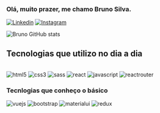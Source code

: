 
### Olá, muito prazer, me chamo Bruno Silva.
[![Linkedin](https://img.shields.io/badge/LinkedIn-0077B5?style=for-the-badge&logo=linkedin&logoColor=whit)](https://www.linkedin.com/in/bruno-silva-759603163/) 
[![Instagram](https://img.shields.io/badge/Instagram-E4405F?style=for-the-badge&logo=instagram&logoColor=white)](https://www.instagram.com/brn.slva/) 

![Bruno GitHub stats](https://github-readme-stats.vercel.app/api?username=NaosouBruno&show_icons=true&theme=radical)


## Tecnologias que utilizo no dia a dia

<div style="display: inline_block"><br/>
<img alt="html5" src="https://img.shields.io/badge/HTML5-E34F26?style=for-the-badge&logo=html5&logoColor=white" />
<img alt="css3" src="https://img.shields.io/badge/CSS3-1572B6?style=for-the-badge&logo=css3&logoColor=white" />
<img alt="sass" src="https://img.shields.io/badge/Sass-CC6699?style=for-the-badge&logo=sass&logoColor=white" />
<img alt="react" src="https://img.shields.io/badge/React-20232A?style=for-the-badge&logo=react&logoColor=61DAFB" />
<img alt="javascript" src="https://img.shields.io/badge/JavaScript-F7DF1E?style=for-the-badge&logo=javascript&logoColor=black" />
<img alt="reactrouter" src="https://img.shields.io/badge/React_Router-CA4245?style=for-the-badge&logo=react-router&logoColor=white" />
</div>

### Tecnlogias que conheço o básico

<div style="display: inline_block">
<img alt="vuejs" src="https://img.shields.io/badge/Vue.js-35495E?style=for-the-badge&logo=vue.js&logoColor=4FC08D" />
<img alt="bootstrap" src="https://img.shields.io/badge/Bootstrap-563D7C?style=for-the-badge&logo=bootstrap&logoColor=white" />
<img alt="materialui" src="https://img.shields.io/badge/Material--UI-0081CB?style=for-the-badge&logo=material-ui&logoColor=white" />
<img alt="redux" src="https://img.shields.io/badge/Redux-593D88?style=for-the-badge&logo=redux&logoColor=white" />


</div>

